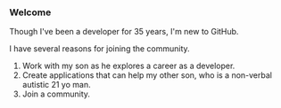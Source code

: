 ### Welcome 

Though I've been a developer for 35 years, I'm new to GitHub.

I have several reasons for joining the community.

1. Work with my son as he explores a career as a developer.
2. Create applications that can help my other son, who is a non-verbal autistic 21 yo man.
3. Join a community.

